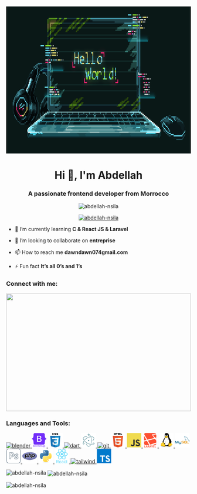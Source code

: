 <p align="center"><img height="400px" src="https://github.com/Abdellah-Nsila/Abdellah-Nsila/blob/main/profile.gif" alt="abdellah-nsila" /></p>
<h1 align="center">Hi 👋, I'm Abdellah</h1>
<h3 align="center">A passionate frontend developer from Morrocco</h3>

<p align="center"> <img src="https://komarev.com/ghpvc/?username=abdellah-nsila&label=Profile%20views&color=0e75b6&style=flat" alt="abdellah-nsila" /> </p>

<p align="center"> <a href="https://github.com/ryo-ma/github-profile-trophy"><img src="https://github-profile-trophy.vercel.app/?username=abdellah-nsila" alt="abdellah-nsila" /></a> </p>

- 🌱 I’m currently learning **C & React JS & Laravel**

- 👯 I’m looking to collaborate on **entreprise**

- 📫 How to reach me **dawndawn074gmail.com**
- ⚡ Fun fact **It’s all 0’s and 1’s**

<h3 align="left">Connect with me:</h3>
<p align="left">
</p>
<a href="https://github.com/Abdellah-Nsila" width="100%">
  <img height=320 align="center" width="100%" src="https://badge.mediaplus.ma/greenbinary/abnsila" />
</a>

<h3 align="left">Languages and Tools:</h3>
<p align="left"> <a href="https://www.blender.org/" target="_blank" rel="noreferrer"> <img src="https://download.blender.org/branding/community/blender_community_badge_white.svg" alt="blender" width="40" height="40"/> </a> <a href="https://getbootstrap.com" target="_blank" rel="noreferrer"> <img src="https://raw.githubusercontent.com/devicons/devicon/master/icons/bootstrap/bootstrap-plain-wordmark.svg" alt="bootstrap" width="40" height="40"/> </a> <a href="https://www.w3schools.com/css/" target="_blank" rel="noreferrer"> <img src="https://raw.githubusercontent.com/devicons/devicon/master/icons/css3/css3-original-wordmark.svg" alt="css3" width="40" height="40"/> </a> <a href="https://dart.dev" target="_blank" rel="noreferrer"> <img src="https://www.vectorlogo.zone/logos/dartlang/dartlang-icon.svg" alt="dart" width="40" height="40"/> </a> <a href="https://www.electronjs.org" target="_blank" rel="noreferrer"> <img src="https://raw.githubusercontent.com/devicons/devicon/master/icons/electron/electron-original.svg" alt="electron" width="40" height="40"/> </a> <a href="https://git-scm.com/" target="_blank" rel="noreferrer"> <img src="https://www.vectorlogo.zone/logos/git-scm/git-scm-icon.svg" alt="git" width="40" height="40"/> </a> <a href="https://www.w3.org/html/" target="_blank" rel="noreferrer"> <img src="https://raw.githubusercontent.com/devicons/devicon/master/icons/html5/html5-original-wordmark.svg" alt="html5" width="40" height="40"/> </a> <a href="https://developer.mozilla.org/en-US/docs/Web/JavaScript" target="_blank" rel="noreferrer"> <img src="https://raw.githubusercontent.com/devicons/devicon/master/icons/javascript/javascript-original.svg" alt="javascript" width="40" height="40"/> </a> <a href="https://laravel.com/" target="_blank" rel="noreferrer"> <img src="https://raw.githubusercontent.com/devicons/devicon/master/icons/laravel/laravel-plain-wordmark.svg" alt="laravel" width="40" height="40"/> </a> <a href="https://www.linux.org/" target="_blank" rel="noreferrer"> <img src="https://raw.githubusercontent.com/devicons/devicon/master/icons/linux/linux-original.svg" alt="linux" width="40" height="40"/> </a> <a href="https://www.mysql.com/" target="_blank" rel="noreferrer"> <img src="https://raw.githubusercontent.com/devicons/devicon/master/icons/mysql/mysql-original-wordmark.svg" alt="mysql" width="40" height="40"/> </a> <a href="https://www.photoshop.com/en" target="_blank" rel="noreferrer"> <img src="https://raw.githubusercontent.com/devicons/devicon/master/icons/photoshop/photoshop-line.svg" alt="photoshop" width="40" height="40"/> </a> <a href="https://www.php.net" target="_blank" rel="noreferrer"> <img src="https://raw.githubusercontent.com/devicons/devicon/master/icons/php/php-original.svg" alt="php" width="40" height="40"/> </a> <a href="https://www.python.org" target="_blank" rel="noreferrer"> <img src="https://raw.githubusercontent.com/devicons/devicon/master/icons/python/python-original.svg" alt="python" width="40" height="40"/> </a> <a href="https://reactjs.org/" target="_blank" rel="noreferrer"> <img src="https://raw.githubusercontent.com/devicons/devicon/master/icons/react/react-original-wordmark.svg" alt="react" width="40" height="40"/> </a> <a href="https://tailwindcss.com/" target="_blank" rel="noreferrer"> <img src="https://www.vectorlogo.zone/logos/tailwindcss/tailwindcss-icon.svg" alt="tailwind" width="40" height="40"/> </a> <a href="https://www.typescriptlang.org/" target="_blank" rel="noreferrer"> <img src="https://raw.githubusercontent.com/devicons/devicon/master/icons/typescript/typescript-original.svg" alt="typescript" width="40" height="40"/> </a> </p>

<!-- ![Harlok's WakaTime stats](https://github-readme-stats.vercel.app/api/wakatime?username=Abdellah-Nsila\&layout=compact) -->


<p><img align="left" src="https://github-readme-stats.vercel.app/api/top-langs?username=abdellah-nsila&show_icons=true&locale=en&layout=compact" alt="abdellah-nsila" /></p>

<p>&nbsp;<img align="center" src="https://github-readme-stats.vercel.app/api?username=abdellah-nsila&show_icons=true&locale=en" alt="abdellah-nsila" /></p>

<p><img align="center" src="https://github-readme-streak-stats.herokuapp.com/?user=abdellah-nsila&" alt="abdellah-nsila" /></p>
